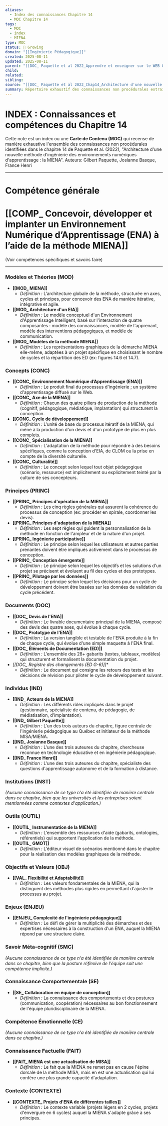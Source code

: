 ```yaml
---
aliases:
  - Index des connaissances Chapitre 14
  - MOC Chapitre 14
tags:
  - MOC
  - index
  - MIENA
type: MOC
status: 🌿 Growing
domain: "[[Ingénierie Pédagogique]]"
created: 2025-08-11
updated: 2025-08-11
parent: "[[DOC_ Paquette et al 2022_Apprendre et enseigner sur le WEB Quelle ingénierie pédagogique_]]"
child:
related:
sibling:
source: "[[DOC_ Paquette et al 2022_Chap14_Architecture d'une nouvelle méthode d'ingénierie des ENA_ MIENA]]"
summary: Répertoire exhaustif des connaissances non procédurales extraites du chapitre 14 sur l'architecture de la méthode MIENA.
---
```


# INDEX : Connaissances et compétences du Chapitre 14 

Cette note est un index ou une **Carte de Contenu (MOC)** qui recense de manière exhaustive l'ensemble des connaissances non procédurales identifiées dans le chapitre 14 de Paquette et al. (2022), "Architecture d'une nouvelle méthode d'ingénierie des environnements numériques d'apprentissage : la MIENA". Auteurs: Gilbert Paquette, Josianne Basque, France Henri

---
# Compétence générale

# [[COMP_ Concevoir, développer et implanter un Environnement Numérique d’Apprentissage (ENA) à l’aide de la méthode MIENA]] 

(Voir compétences spécifiques et savoirs faire)

---
### **Modèles et Théories (MOD)**

- **[[MOD_ MIENA]]**
    - *Définition :* L'architecture globale de la méthode, structurée en axes, cycles et principes, pour concevoir des ENA de manière itérative, intégrative et agile.
- **[[MOD_ Architecture d'un EIA]]**
    - *Définition :* Le modèle conceptuel d'un Environnement d'Apprentissage Intelligent, basé sur l'interaction de quatre composantes : modèle des connaissances, modèle de l'apprenant, modèle des interventions pédagogiques, et modèle de communication.
- **[[MOD_ Modèles de la méthode MIENA]]**
    - *Définition :* Les représentations graphiques de la démarche MIENA elle-même, adaptées à un projet spécifique en choisissant le nombre de cycles et la répartition des ED (ex: figures 14.6 et 14.7).

### **Concepts (CONC)**

- **[[CONC_ Environnement Numérique d’Apprentissage (ENA)]]**
    - *Définition :* Le produit final du processus d'ingénierie ; un système d'apprentissage diffusé sur le Web.
- **[[CONC_ Axe de la MIENA]]**
    - *Définition :* Chacun des quatre piliers de production de la méthode (cognitif, pédagogique, médiatique, implantation) qui structurent la conception.
- **[[CONC_ Cycle de développement]]**
    - *Définition :* L'unité de base du processus itératif de la MIENA, qui mène à la production d'un devis et d'un prototype de plus en plus complets.
- **[[CONC_ Spécialisation de la MIENA]]**
    - *Définition :* L'adaptation de la méthode pour répondre à des besoins spécifiques, comme la conception d'EIA, de CLOM ou la prise en compte de la diversité culturelle.
- **[[CONC_ Culturalité]]**
    - *Définition :* Le concept selon lequel tout objet pédagogique (scénario, ressource) est implicitement ou explicitement teinté par la culture de ses concepteurs.

### **Principes (PRINC)**

- **[[PRINC_ Principes d'opération de la MIENA]]**
    - *Définition :* Les cinq règles générales qui assurent la cohérence du processus de conception (ex: procéder en spirale, coordonner les devis).
- **[[PRINC_ Principes d'adaptation de la MIENA]]**
    - *Définition :* Les sept règles qui guident la personnalisation de la méthode en fonction de l'ampleur et de la nature d'un projet.
- **[[PRINC_ Ingénierie participative]]**
    - *Définition :* Le principe selon lequel les utilisateurs et autres parties prenantes doivent être impliqués activement dans le processus de conception.
- **[[PRINC_ Conception émergente]]**
    - *Définition :* Le principe selon lequel les objectifs et les solutions d'un projet se précisent et évoluent au fil des cycles et des prototypes.
- **[[PRINC_ Pilotage par les données]]**
    - *Définition :* Le principe selon lequel les décisions pour un cycle de développement doivent être basées sur les données de validation du cycle précédent.

### **Documents (DOC)**

- **[[DOC_ Devis de l'ENA]]**
    - *Définition :* Le livrable documentaire principal de la MIENA, composé des devis des quatre axes, qui évolue à chaque cycle.
- **[[DOC_ Prototype de l'ENA]]**
    - *Définition :* La version tangible et testable de l'ENA produite à la fin de chaque cycle, qui évolue d'une simple maquette à l'ENA final.
- **[[DOC_ Éléments de Documentation (ED)]]**
    - *Définition :* L'ensemble des 28+ gabarits (textes, tableaux, modèles) qui structurent et formalisent la documentation du projet.
- **[[DOC_ Registre des changements (ED G-6*)]]**
    - *Définition :* Le document qui consigne les retours des tests et les décisions de révision pour piloter le cycle de développement suivant.

### **Individus (IND)**

- **[[IND_ Acteurs de la MIENA]]**
    - *Définition :* Les différents rôles impliqués dans le projet (gestionnaire, spécialiste de contenu, de pédagogie, de médiatisation, d'implantation).
- **[[IND_ Gilbert Paquette]]**
    - *Définition :* L'un des trois auteurs du chapitre, figure centrale de l'ingénierie pédagogique au Québec et initiateur de la méthode MISA/MIENA.
- **[[IND_ Josianne Basque]]**
    - *Définition :* L'une des trois auteures du chapitre, chercheuse reconnue en technologie éducative et en ingénierie pédagogique.
- **[[IND_ France Henri]]**
    - *Définition :* L'une des trois auteures du chapitre, spécialiste des questions d'apprentissage autonome et de la formation à distance.

### **Institutions (INST)**

*(Aucune connaissance de ce type n'a été identifiée de manière centrale dans ce chapitre, bien que les universités et les entreprises soient mentionnées comme contextes d'application.)*

### **Outils (OUTIL)**

- **[[OUTIL_ Instrumentation de la MIENA]]**
    - *Définition :* L'ensemble des ressources d'aide (gabarits, ontologies, référentiels) qui supportent l'application de la méthode.
- **[[OUTIL_ GMOT]]**
    - *Définition :* L'éditeur visuel de scénarios mentionné dans le chapitre pour la réalisation des modèles graphiques de la méthode.

### **Objectifs et Valeurs (OBJ)**

- **[[VAL_ Flexibilité et Adaptabilité]]**
    - *Définition :* Les valeurs fondamentales de la MIENA, qui la distinguent des méthodes plus rigides en permettant d'ajuster le processus au projet.

### **Enjeux (ENJEU)**

- **[[ENJEU_ Complexité de l'ingénierie pédagogique]]**
    - *Définition :* Le défi de gérer la multiplicité des démarches et des expertises nécessaires à la construction d'un ENA, auquel la MIENA répond par une structure claire.

### **Savoir Méta-cognitif (SMC)**

*(Aucune connaissance de ce type n'a été identifiée de manière centrale dans ce chapitre, bien que la posture réflexive de l'équipe soit une compétence implicite.)*

### **Connaissance Comportementale (SE)**

- **[[SE_ Collaboration en équipe de conception]]**
    - *Définition :* La connaissance des comportements et des postures (communication, coopération) nécessaires au bon fonctionnement de l'équipe pluridisciplinaire de la MIENA.

### **Compétence Émotionnelle (CE)**

*(Aucune connaissance de ce type n'a été identifiée de manière centrale dans ce chapitre.)*

### **Connaissance Factuelle (FAIT)**

- **[[FAIT_ MIENA est une actualisation de MISA]]**
    - *Définition :* Le fait que la MIENA ne remet pas en cause l'épine dorsale de la méthode MISA, mais en est une actualisation qui lui confère une plus grande capacité d'adaptation.

### **Contexte (CONTEXTE)**

- **[[CONTEXTE_ Projets d'ENA de différentes tailles]]**
    - *Définition :* Le contexte variable (projets légers en 2 cycles, projets d'envergure en 6 cycles) auquel la MIENA s'adapte grâce à ses principes.